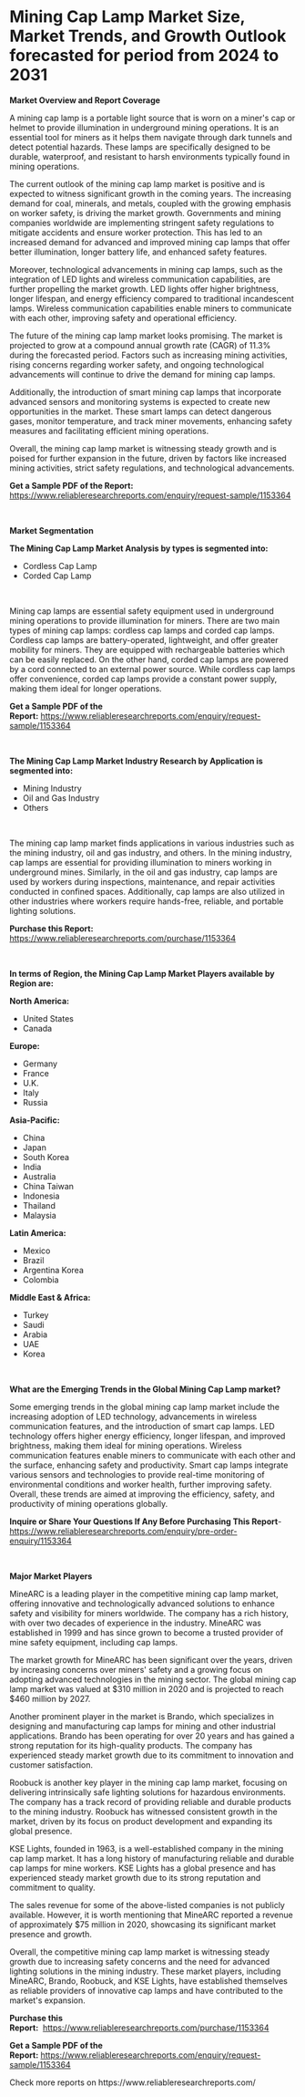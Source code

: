 <p><h1>Mining Cap Lamp Market Size, Market Trends, and Growth Outlook forecasted for period from 2024 to 2031</h1></p><p><strong>Market Overview and Report Coverage</strong></p>
<p><p>A mining cap lamp is a portable light source that is worn on a miner's cap or helmet to provide illumination in underground mining operations. It is an essential tool for miners as it helps them navigate through dark tunnels and detect potential hazards. These lamps are specifically designed to be durable, waterproof, and resistant to harsh environments typically found in mining operations.</p><p>The current outlook of the mining cap lamp market is positive and is expected to witness significant growth in the coming years. The increasing demand for coal, minerals, and metals, coupled with the growing emphasis on worker safety, is driving the market growth. Governments and mining companies worldwide are implementing stringent safety regulations to mitigate accidents and ensure worker protection. This has led to an increased demand for advanced and improved mining cap lamps that offer better illumination, longer battery life, and enhanced safety features.</p><p>Moreover, technological advancements in mining cap lamps, such as the integration of LED lights and wireless communication capabilities, are further propelling the market growth. LED lights offer higher brightness, longer lifespan, and energy efficiency compared to traditional incandescent lamps. Wireless communication capabilities enable miners to communicate with each other, improving safety and operational efficiency.</p><p>The future of the mining cap lamp market looks promising. The market is projected to grow at a compound annual growth rate (CAGR) of 11.3% during the forecasted period. Factors such as increasing mining activities, rising concerns regarding worker safety, and ongoing technological advancements will continue to drive the demand for mining cap lamps.</p><p>Additionally, the introduction of smart mining cap lamps that incorporate advanced sensors and monitoring systems is expected to create new opportunities in the market. These smart lamps can detect dangerous gases, monitor temperature, and track miner movements, enhancing safety measures and facilitating efficient mining operations.</p><p>Overall, the mining cap lamp market is witnessing steady growth and is poised for further expansion in the future, driven by factors like increased mining activities, strict safety regulations, and technological advancements.</p></p>
<p><strong>Get a Sample PDF of the Report:</strong> <a href="https://www.reliableresearchreports.com/enquiry/request-sample/1153364">https://www.reliableresearchreports.com/enquiry/request-sample/1153364</a></p>
<p>&nbsp;</p>
<p><strong>Market Segmentation</strong></p>
<p><strong>The Mining Cap Lamp Market Analysis by types is segmented into:</strong></p>
<p><ul><li>Cordless Cap Lamp</li><li>Corded Cap Lamp</li></ul></p>
<p>&nbsp;</p>
<p><p>Mining cap lamps are essential safety equipment used in underground mining operations to provide illumination for miners. There are two main types of mining cap lamps: cordless cap lamps and corded cap lamps. Cordless cap lamps are battery-operated, lightweight, and offer greater mobility for miners. They are equipped with rechargeable batteries which can be easily replaced. On the other hand, corded cap lamps are powered by a cord connected to an external power source. While cordless cap lamps offer convenience, corded cap lamps provide a constant power supply, making them ideal for longer operations.</p></p>
<p><strong>Get a Sample PDF of the Report:</strong>&nbsp;<a href="https://www.reliableresearchreports.com/enquiry/request-sample/1153364">https://www.reliableresearchreports.com/enquiry/request-sample/1153364</a></p>
<p>&nbsp;</p>
<p><strong>The Mining Cap Lamp Market Industry Research by Application is segmented into:</strong></p>
<p><ul><li>Mining Industry</li><li>Oil and Gas Industry</li><li>Others</li></ul></p>
<p>&nbsp;</p>
<p><p>The mining cap lamp market finds applications in various industries such as the mining industry, oil and gas industry, and others. In the mining industry, cap lamps are essential for providing illumination to miners working in underground mines. Similarly, in the oil and gas industry, cap lamps are used by workers during inspections, maintenance, and repair activities conducted in confined spaces. Additionally, cap lamps are also utilized in other industries where workers require hands-free, reliable, and portable lighting solutions.</p></p>
<p><strong>Purchase this Report:</strong>&nbsp; <a href="https://www.reliableresearchreports.com/purchase/1153364">https://www.reliableresearchreports.com/purchase/1153364</a></p>
<p>&nbsp;</p>
<p><strong>In terms of Region, the Mining Cap Lamp Market Players available by Region are:</strong></p>
<p>
    <p> <strong> North America: </strong>
        <ul>
            <li>United States</li>
            <li>Canada</li>
        </ul>
        </p> 
    <p> <strong> Europe: </strong>
        <ul>
            <li>Germany</li>
            <li>France</li>
            <li>U.K.</li>
            <li>Italy</li>
            <li>Russia</li>
        </ul>
        </p> 
    <p> <strong> Asia-Pacific: </strong>
        <ul>
            <li>China</li>
            <li>Japan</li>
            <li>South Korea</li>
            <li>India</li>
            <li>Australia</li>
            <li>China Taiwan</li>
            <li>Indonesia</li>
            <li>Thailand</li>
            <li>Malaysia</li>
        </ul>
        </p> 
    <p> <strong> Latin America: </strong>
        <ul>
            <li>Mexico</li>
            <li>Brazil</li>
            <li>Argentina Korea</li>
            <li>Colombia</li>
        </ul>
        </p> 
    <p> <strong> Middle East & Africa: </strong>
        <ul>
            <li>Turkey</li>
            <li>Saudi</li>
            <li>Arabia</li>
            <li>UAE</li>
            <li>Korea</li>
        </ul>
    </p>
    </p>
<p>&nbsp;</p>
<p><strong>What are the Emerging Trends in the Global Mining Cap Lamp market?</strong></p>
<p><p>Some emerging trends in the global mining cap lamp market include the increasing adoption of LED technology, advancements in wireless communication features, and the introduction of smart cap lamps. LED technology offers higher energy efficiency, longer lifespan, and improved brightness, making them ideal for mining operations. Wireless communication features enable miners to communicate with each other and the surface, enhancing safety and productivity. Smart cap lamps integrate various sensors and technologies to provide real-time monitoring of environmental conditions and worker health, further improving safety. Overall, these trends are aimed at improving the efficiency, safety, and productivity of mining operations globally.</p></p>
<p><strong>Inquire or Share Your Questions If Any Before Purchasing This Report</strong>- <a href="https://www.reliableresearchreports.com/enquiry/pre-order-enquiry/1153364">https://www.reliableresearchreports.com/enquiry/pre-order-enquiry/1153364</a></p>
<p>&nbsp;</p>
<p><strong>Major Market Players</strong></p>
<p><p>MineARC is a leading player in the competitive mining cap lamp market, offering innovative and technologically advanced solutions to enhance safety and visibility for miners worldwide. The company has a rich history, with over two decades of experience in the industry. MineARC was established in 1999 and has since grown to become a trusted provider of mine safety equipment, including cap lamps.</p><p>The market growth for MineARC has been significant over the years, driven by increasing concerns over miners' safety and a growing focus on adopting advanced technologies in the mining sector. The global mining cap lamp market was valued at $310 million in 2020 and is projected to reach $460 million by 2027.</p><p>Another prominent player in the market is Brando, which specializes in designing and manufacturing cap lamps for mining and other industrial applications. Brando has been operating for over 20 years and has gained a strong reputation for its high-quality products. The company has experienced steady market growth due to its commitment to innovation and customer satisfaction.</p><p>Roobuck is another key player in the mining cap lamp market, focusing on delivering intrinsically safe lighting solutions for hazardous environments. The company has a track record of providing reliable and durable products to the mining industry. Roobuck has witnessed consistent growth in the market, driven by its focus on product development and expanding its global presence.</p><p>KSE Lights, founded in 1963, is a well-established company in the mining cap lamp market. It has a long history of manufacturing reliable and durable cap lamps for mine workers. KSE Lights has a global presence and has experienced steady market growth due to its strong reputation and commitment to quality.</p><p>The sales revenue for some of the above-listed companies is not publicly available. However, it is worth mentioning that MineARC reported a revenue of approximately $75 million in 2020, showcasing its significant market presence and growth.</p><p>Overall, the competitive mining cap lamp market is witnessing steady growth due to increasing safety concerns and the need for advanced lighting solutions in the mining industry. These market players, including MineARC, Brando, Roobuck, and KSE Lights, have established themselves as reliable providers of innovative cap lamps and have contributed to the market's expansion.</p></p>
<p><strong>Purchase this Report:</strong>&nbsp;&nbsp;<a href="https://www.reliableresearchreports.com/purchase/1153364">https://www.reliableresearchreports.com/purchase/1153364</a></p>
<p></p>
<p><strong>Get a Sample PDF of the Report:</strong>&nbsp;<a href="https://www.reliableresearchreports.com/enquiry/request-sample/1153364">https://www.reliableresearchreports.com/enquiry/request-sample/1153364</a></p>
<p>Check more reports on https://www.reliableresearchreports.com/</p>